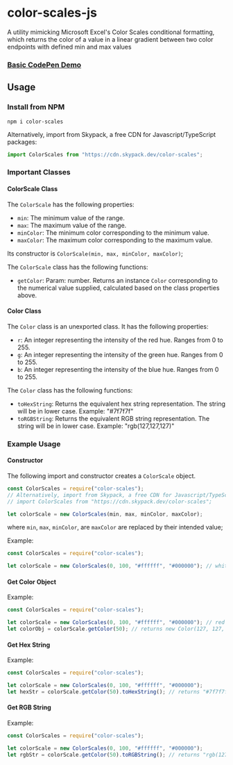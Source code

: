 # color-scales-js
A utility mimicking Microsoft Excel's Color Scales conditional formatting, which returns the color of a value in a linear gradient between two color endpoints with defined min and max values

### [Basic CodePen Demo](https://codepen.io/dalisc/pen/zYoNQge)

## Usage

### Install from NPM

```
npm i color-scales
```

Alternatively, import from Skypack, a free CDN for Javascript/TypeScript packages:

```ts
import ColorScales from "https://cdn.skypack.dev/color-scales";
```

### Important Classes

#### ColorScale Class

The `ColorScale` has the following properties:

- `min`: The minimum value of the range.
- `max`: The maximum value of the range.
- `minColor`: The minimum color corresponding to the minimum value.
- `maxColor`: The maximum color corresponding to the maximum value.

Its constructor is `ColorScale(min, max, minColor, maxColor)`;

The `ColorScale` class has the following functions:

- `getColor`: Param: number. Returns an instance `Color` corresponding to the numerical value supplied, calculated based on the class properties above.

#### Color Class

The `Color` class is an unexported class. It has the following properties:

- `r`: An integer representing the intensity of the red hue. Ranges from 0 to 255.
- `g`: An integer representing the intensity of the green hue. Ranges from 0 to 255.
- `b`: An integer representing the intensity of the blue hue. Ranges from 0 to 255.

The `Color` class has the following functions:

- `toHexString`: Returns the equivalent hex string representation. The string will be in lower case. Example: "#7f7f7f"
- `toRGBString`: Returns the equivalent RGB string representation. The string will be in lower case. Example: "rgb(127,127,127)"

### Example Usage

#### Constructor

The following import and constructor creates a `ColorScale` object.

``` ts
const ColorScales = require("color-scales");
// Alternatively, import from Skypack, a free CDN for Javascript/TypeScript packages:
// import ColorScales from "https://cdn.skypack.dev/color-scales";

let colorScale = new ColorScales(min, max, minColor, maxColor);
 ```

where `min`, `max`, `minColor`, are `maxColor` are replaced by their intended value;

Example:

```ts
const ColorScales = require("color-scales");

let colorScale = new ColorScales(0, 100, "#ffffff", "#000000"); // white to black from 0 to 100
```

#### Get Color Object

Example:

```ts
const ColorScales = require("color-scales");

let colorScale = new ColorScales(0, 100, "#ffffff", "#000000"); // red to green from 0 to 100
let colorObj = colorScale.getColor(50); // returns new Color(127, 127, 127)
```

#### Get Hex String

Example:
```ts
const ColorScales = require("color-scales");

let colorScale = new ColorScales(0, 100, "#ffffff", "#000000");
let hexStr = colorScale.getColor(50).toHexString(); // returns "#7f7f7f"
```

#### Get RGB String

Example:
```ts
const ColorScales = require("color-scales");

let colorScale = new ColorScales(0, 100, "#ffffff", "#000000");
let rgbStr = colorScale.getColor(50).toRGBString(); // returns "rgb(127,127,127)"
```
